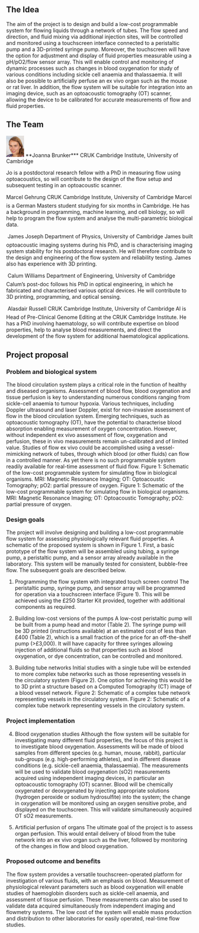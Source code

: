 ## The Idea

The aim of the project is to design and build a low-cost programmable system for flowing liquids through a network of tubes. The flow speed and direction, and fluid mixing via additional injection sites, will be controlled and monitored using a touchscreen interface connected to a peristaltic pump and a 3D-printed syringe pump. Moreover, the touchscreen will have the option for adjustment and display of fluid properties measurable using a pH/pO2/flow sensor array. This will enable control and monitoring of dynamic processes such as changes in blood oxygenation for study of various conditions including sickle cell anaemia and thalassaemia. It will also be possible to artificially perfuse an ex vivo organ such as the mouse or rat liver. In addition, the flow system will be suitable for integration into an imaging device, such as an optoacoustic tomography (OT) scanner, allowing the device to be calibrated for accurate measurements of flow and fluid properties.

## The Team

<img src="https://github.com/BioMakers/20_KNOW-FLOW-dynamic-blood-oxygenation-system/blob/master/images/joanna_brunker_250_300.jpg" width="48">
**Joanna Brunker***     CRUK Cambridge Institute, University of Cambridge

Jo is a postdoctoral research fellow with a PhD in measuring flow using optoacoustics, so will contribute to the design of the flow setup and subsequent testing in an optoacoustic scanner.

Marcel Gehrung          CRUK Cambridge Institute, University of Cambridge
Marcel is a German Masters student studying for six months in Cambridge. He has a background in programming, machine learning, and cell biology, so will help to program the flow system and analyse the multi-parametric biological data.

 James Joseph                Department of Physics, University of Cambridge
James built optoacoustic imaging systems during his PhD, and is characterising imaging system stability for his postdoctoral research. He will therefore contribute to the design and engineering of the flow system and reliability testing. James also has experience with 3D printing.

 Calum Williams           Department of Engineering, University of Cambridge
Calum’s post-doc follows his PhD in optical engineering, in which he fabricated and characterised various optical devices. He will contribute to 3D printing, programming, and optical sensing.

 Alasdair Russell          CRUK Cambridge Institute, University of Cambridge
Al is Head of Pre-Clinical Genome Editing at the CRUK Cambridge Institute. He has a PhD involving haematology, so will contribute expertise on blood properties, help to analyse blood measurements, and direct the development of the flow system for additional haematological applications.

## Project proposal

### Problem and biological system
The blood circulation system plays a critical role in the function of healthy and diseased organisms. Assessment of blood flow, blood oxygenation and tissue perfusion is key to understanding numerous conditions ranging from sickle-cell anaemia to tumour hypoxia. Various techniques, including Doppler ultrasound and laser Doppler, exist for non-invasive assessment of flow in the blood circulation system. Emerging techniques, such as optoacoustic tomography (OT), have the potential to characterise blood absorption enabling measurement of oxygen concentration. However, without independent ex vivo assessment of flow, oxygenation and perfusion, these in vivo measurements remain un-calibrated and of limited value. Studies of flow ex vivo could be accomplished using a vessel-mimicking network of tubes, through which blood (or other fluids) can flow in a controlled manner. As yet there is no such programmable system readily available for real-time assessment of fluid flow.
Figure 1: Schematic of the low-cost programmable system for simulating flow in biological organisms. MRI: Magnetic Resonance Imaging; OT: Optoacoustic Tomography; pO2: partial pressure of oxygen.
Figure 1: Schematic of the low-cost programmable system for simulating flow in biological organisms. MRI: Magnetic Resonance Imaging; OT: Optoacoustic Tomography; pO2: partial pressure of oxygen.

### Design goals
The project will involve designing and building a low-cost programmable flow system for assessing physiologically relevant fluid properties. A schematic of the proposed system is shown in Figure 1. First, a basic prototype of the flow system will be assembled using tubing, a syringe pump, a peristaltic pump, and a sensor array already available in the laboratory. This system will be manually tested for consistent, bubble-free flow. The subsequent goals are described below.

1. Programming the flow system with integrated touch screen control
The peristaltic pump, syringe pump, and sensor array will be programmed for operation via a touchscreen interface (Figure 1). This will be achieved using the £250 Starter Kit provided, together with additional components as required.

2. Building low-cost versions of the pumps
A low-cost peristaltic pump will be built from a pump head and motor (Table 2).
The syringe pump will be 3D printed (instructions available) at an estimated cost of less than £400 (Table 2), which is a small fraction of the price for an off-the-shelf pump (>£3,000). It will have capacity for three syringes allowing injection of additional fluids so that properties such as blood oxygenation, or dye concentration, can be controlled and monitored.

3. Building tube networks
Initial studies with a single tube will be extended to more complex tube networks such as those representing vessels in the circulatory system (Figure 2). One option for achieving this would be to 3D print a structure based on a Computed Tomography (CT) image of a blood vessel network.
Figure 2: Schematic of a complex tube network representing vessels in the circulatory system.
Figure 2: Schematic of a complex tube network representing vessels in the circulatory system.

### Project implementation

4. Blood oxygenation studies
Although the flow system will be suitable for investigating many different fluid properties, the focus of this project is to investigate blood oxygenation. Assessments will be made of blood samples from different species (e.g. human, mouse, rabbit), particular sub-groups (e.g. high-performing athletes), and in different disease conditions (e.g. sickle-cell anaemia, thalassaemia). The measurements will be used to validate blood oxygenation (sO2) measurements acquired using independent imaging devices, in particular an optoacoustic tomography (OT) scanner. Blood will be chemically oxygenated or deoxygenated by injecting appropriate solutions (hydrogen peroxide or sodium hydrosulfite) into the system; the change in oxygenation will be monitored using an oxygen sensitive probe, and displayed on the touchscreen. This will validate simultaneously acquired OT sO2 measurements.

5. Artificial perfusion of organs
The ultimate goal of the project is to assess organ perfusion. This would entail delivery of blood from the tube network into an ex vivo organ such as the liver, followed by monitoring of the changes in flow and blood oxygenation.

### Proposed outcome and benefits
The flow system provides a versatile touchscreen-operated platform for investigation of various fluids, with an emphasis on blood. Measurement of physiological relevant parameters such as blood oxygenation will enable studies of haemoglobin disorders such as sickle-cell anaemia, and assessment of tissue perfusion. These measurements can also be used to validate data acquired simultaneously from independent imaging and flowmetry systems. The low cost of the system will enable mass production and distribution to other laboratories for easily operated, real-time flow studies.
